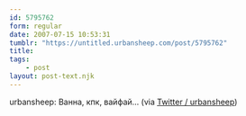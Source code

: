 ```yaml
---
id: 5795762
form: regular
date: 2007-07-15 10:53:31
tumblr: "https://untitled.urbansheep.com/post/5795762"
title:
tags:
    - post
layout: post-text.njk
---
```


<p>urbansheep: Ванна, кпк, вайфай&hellip; (via <a href="http://twitter.com/urbansheep/statuses/150702482">Twitter / urbansheep</a>)</p>


